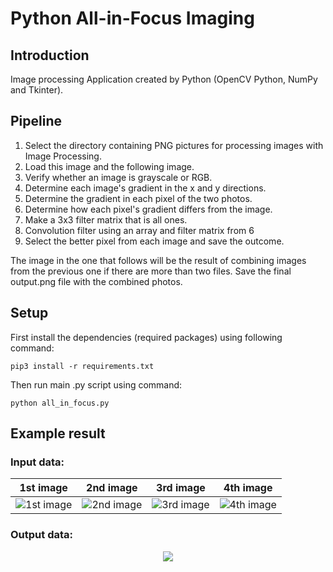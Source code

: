 # Python All-in-Focus Imaging
## Introduction
 Image processing Application created by Python (OpenCV Python, NumPy and Tkinter).

## Pipeline
1) Select the directory containing PNG pictures for processing images with Image Processing.
2) Load this image and the following image.
3) Verify whether an image is grayscale or RGB.
4) Determine each image's gradient in the x and y directions.
5) Determine the gradient in each pixel of the two photos.
6) Determine how each pixel's gradient differs from the image.
7) Make a 3x3 filter matrix that is all ones.
8) Convolution filter using an array and filter matrix from 6
9) Select the better pixel from each image and save the outcome.

The image in the one that follows will be the result of combining images from the previous one if there are more than two files. Save the final output.png file with the combined photos.  

## Setup
First install the dependencies (required packages) using following command:
```shell
pip3 install -r requirements.txt
```
Then run main .py script using command:
```shell
python all_in_focus.py
```

## Example result
### Input data:
| 1st image | 2nd image | 3rd image | 4th image |
|:---:|:---:|:---:|:---:|
|![1st image](data/grayscale_data/image_1.png)|![2nd image](data/grayscale_data/image_2.png)|![3rd image](data/grayscale_data/image_3.png)|![4th image](data/grayscale_data/image_1.png)|

### Output data:
<p align="center">
  <img src="result/grayscale_result/out_image.png">
</p>

